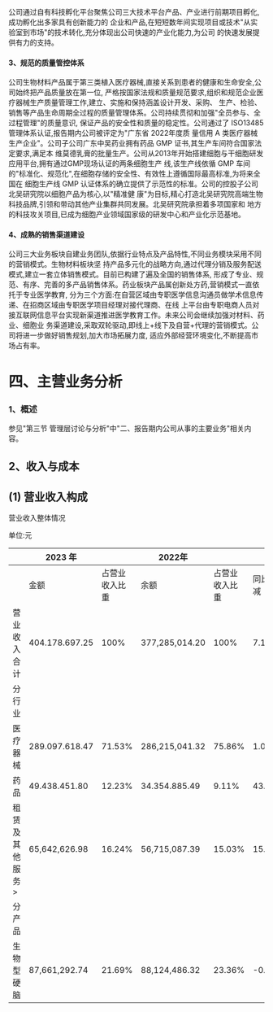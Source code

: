 公司通过自有科技孵化平台聚焦公司三大技术平台产品、产业进行前期项目孵化,成功孵化出多家具有创新能力的 企业和产品,在短短数年间实现项目或技术"从实验室到市场"的技术转化,充分体现出公司快速的产业化能力,为公司 的快速发展提供有力的支持。

#### 3、规范的质量管控体系

公司生物材料产品属于第三类植入医疗器械,直接关系到患者的健康和生命安全,公司始终把产品质量放在第一位, 严格按国家法规和质量规范要求,组织和规范企业医疗器械生产质量管理工作,建立、实施和保持涵盖设计开发、采购、 生产、检验、销售等产品生命周期全过程的质量管理体系。公司持续贯彻和加强"全员参与、全过程管理"的质量意识, 保证产品的安全性和质量的稳定性。公司通过了 ISO13485管理体系认证,报告期内公司被评定为"广东省 2022年度质 量信用 A 类医疗器械生产企业"。公司子公司广东中吴药业拥有药品 GMP 证书,其生产车间符合国家法定要求,满足本 维莫德乳膏的批量生产。公司从2013年开始搭建细胞与干细胞研发应用平台,拥有通过GMP现场认证的两条细胞生产 线,该生产线依循 GMP 车间的"标准化、规范化",在细胞存储的安全性、有效性上遵循国际最高标准,为将来全国在 细胞生产线 GMP 认证体系的确立提供了示范性的标准。公司的控股子公司北吴研究院以细胞产品为核心,以"精准健 康"为目标,精心打造北吴研究院高端生物科技品牌,引领和带动其他产业集群共同发展。北吴研究院承担着多项国家和 地方的科技攻关项目,已成为细胞产业领域国家级的研发中心和产业化示范基地。

#### 4、成熟的销售渠道建设

公司三大业务板块自建业务团队,依据行业特点及产品特性,不同业务模块采用不同的营销模式。生物材料板块坚 持产品多元化的战略方向,通过代理分销及服务配送模式,建立一套立体销售模式。目前已构建了遍及全国的销售体系, 形成了专业、规范、有序、完善的多产品销售体系。药业板块产品属创新处方药,营销模式一直依托于专业医学教育, 分为三个方面:在自营区域由专职医学信息沟通员做学术信息传递、在招商区域由专职医学项目经理对接代理商、在线 上平台由专职电商人员对接互联网信息平台实现新渠道推进医学教育工作。未来公司会继续加强对材料、药业、细胞业 务渠道建设,采取双轮驱动,即线上+线下及自营+代理的营销模式。公司将进一步做好销售规划,加大市场拓展力度, 适应外部经营环境变化,不断提高市场占有率。

# 四、主营业务分析

### 1、概述

参见"第三节 管理层讨论与分析"中"二、报告期内公司从事的主要业务"相关内容。

## 2、收入与成本

## (1) 营业收入构成

营业收入整体情况

单位:元

|              | 2023 年         |         | 2022年          |         |        |
|--------------|----------------|---------|----------------|---------|--------|
|              | 金额             | 占营业收入比重 | 余额             | 占营业收入比重 | 同比增减   |
| 营业收入合计       | 404.178.697.25 | 100%    | 377,285,014.20 | 100%    | 7.13%  |
| 分行业          |                |         |                |         |        |
| 医疗器械         | 289.097.618.47 | 71.53%  | 286,215,041.32 | 75.86%  | 1.01%  |
| 药品           | 49.438.451.80  | 12.23%  | 34.354.885.49  | 9.11%   | 43.91% |
| 租赁及其他服务<br>> | 65,642,626.98  | 16.24%  | 56,715,087.39  | 15.03%  | 15.74% |
| 分产品          |                |         |                |         |        |
| 生物型硬脑        | 87,661,292.74  | 21.69%  | 88,124,486.32  | 23.36%  | -0.53% |
